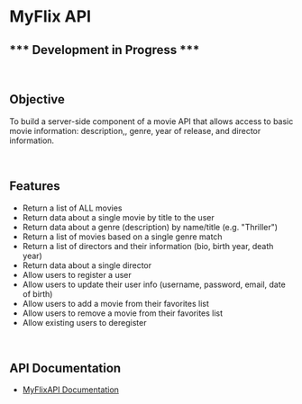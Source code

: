 # MyFlix API

## \*\*\* Development in Progress \*\*\*

<br/>

## Objective 

To build a server-side component of a movie API that allows access to basic movie information: description,, genre, year of release, and director information.

<br/>

## Features
* Return a list of ALL movies
* Return data about a single movie by title to the user
* Return data about a genre (description) by name/title (e.g. "Thriller")
* Return a list of movies based on a single genre match
* Return a list of directors and their information (bio, birth year, death year)
* Return data about a single director
* Allow users to register a user
* Allow users to update their user info (username, password, email, date of birth)
* Allow users to add a movie from their favorites list
* Allow users to remove a movie from their favorites list
* Allow existing users to deregister

<br/>

## API Documentation
* [MyFlixAPI Documentation](https://nickflixapi.herokuapp.com/documentation.html)